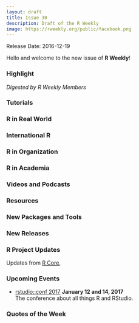 ```yaml
---
layout: draft
title: Issue 30
description: Draft of the R Weekly
image: https://rweekly.org/public/facebook.png
---
```


Release Date: 2016-12-19

Hello and welcome to the new issue of **R Weekly**!

### Highlight

*Digested by R Weekly Members*


### Tutorials



### R in Real World




### International R



### R in Organization




### R in Academia




### Videos and Podcasts





### Resources




### New Packages and Tools



### New Releases




### R Project Updates

Updates from [R Core](http://developer.r-project.org/blosxom.cgi/R-devel/NEWS), 




### Upcoming Events

+ [rstudio::conf 2017](https://www.rstudio.com/conference/)  **January 12 and 14, 2017** <br>
The conference about all things R and RStudio.<br /> 


### Quotes of the Week

